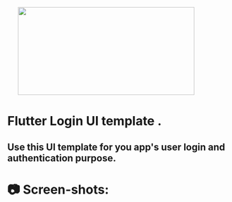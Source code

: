 &nbsp;&nbsp;&nbsp;&nbsp;&nbsp;&nbsp;<img src="https://ih1.redbubble.net/image.683518800.8491/st,small,507x507-pad,600x600,f8f8f8.jpg" width="400" height="200" />&nbsp;
# Flutter Login UI template .

## Use this UI template for you app's user login and authentication purpose.



#  :camera: Screen-shots:


